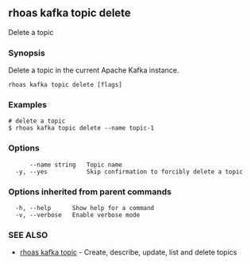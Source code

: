 ## rhoas kafka topic delete

Delete a topic

### Synopsis

Delete a topic in the current Apache Kafka instance.


```
rhoas kafka topic delete [flags]
```

### Examples

```
# delete a topic
$ rhoas kafka topic delete --name topic-1

```

### Options

```
      --name string   Topic name
  -y, --yes           Skip confirmation to forcibly delete a topic
```

### Options inherited from parent commands

```
  -h, --help      Show help for a command
  -v, --verbose   Enable verbose mode
```

### SEE ALSO

* [rhoas kafka topic](rhoas_kafka_topic.md)	 - Create, describe, update, list and delete topics


